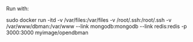 Run with:

sudo docker run -itd -v /var/files:/var/files -v /root/.ssh:/root/.ssh -v /var/www/dbman:/var/www --link mongodb:mongodb --link redis:redis -p 3000:3000 myimage/opendbman